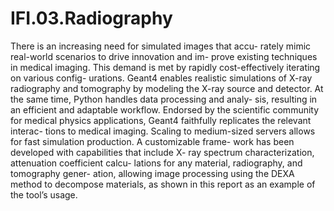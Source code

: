 # IFI.03.Radiography

There is an increasing need for simulated images that accu- rately mimic real-world scenarios to drive innovation and im- prove existing techniques in medical imaging. This demand is met by rapidly cost-effectively iterating on various config- urations.
Geant4 enables realistic simulations of X-ray radiography and tomography by modeling the X-ray source and detector. At the same time, Python handles data processing and analy- sis, resulting in an efficient and adaptable workflow.
Endorsed by the scientific community for medical physics applications, Geant4 faithfully replicates the relevant interac- tions to medical imaging. Scaling to medium-sized servers allows for fast simulation production. A customizable frame- work has been developed with capabilities that include X- ray spectrum characterization, attenuation coefficient calcu- lations for any material, radiography, and tomography gener- ation, allowing image processing using the DEXA method to decompose materials, as shown in this report as an example of the tool’s usage.
